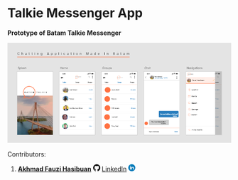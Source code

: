 # Talkie Messenger App

**Prototype of Batam Talkie Messenger**

![Screenshot](https://github.com/batamjsorg/talkiemsg-prototype/blob/master/70739f78-d266-4126-a9f4-9ff010065d54.png)

Contributors:


1. [**Akhmad Fauzi Hasibuan**](https://github.com/fauzzi) ![GitHub Logo](/images/github-logo-16.png)  [LinkedIn](https://www.linkedin.com/in/fauzzi/) ![LinkedId Logo](/images/linkedin-16.png)